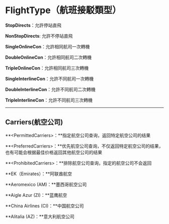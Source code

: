 # FlightType（航班接駁類型）

**StopDirects**：允許停站直飛

**NonStopDirects**: 允許不停站直飛

**SingleOnlineCon**：允許相同航司一次轉機

**DoubleOnlineCon**：允許相同航司二次轉機

**TripleOnlineCon**：允許相同航司三次轉機

**SingleInterlineCon**：允許不同航司一次轉機

**DoubleInterlineCon**：允許不同航司二次轉機

**TripleInterlineCon**：允許不同航司三次轉機

---

## Carriers\(航空公司\)

**&lt;PermittedCarriers&gt;：**指定航空公司查询，返回特定航空公司的结果

**&lt;PreferredCarriers&gt;：**优先航空公司查询，不仅返回特定航空公司的结果，也有可能会根据最佳价格返回其他航空公司的结果

**&lt;ProhibitedCarriers&gt;：**排除航空公司查询，指定的航空公司不会返回 

**EK（Emirates）：**阿联酋航空

**Aeromexico \(AM\)：**墨西哥航空公司

**Aigle Azur \(ZI\)：**蓝鹰航空

**China Airlines \(CI\)：**中国航空公司

**Alitalia \(AZ\)：**意大利航空公司

